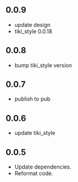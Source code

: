 ## 0.0.9

* update design
* tiki_style 0.0.18

## 0.0.8

* bump tiki_style version

## 0.0.7

* publish to pub

## 0.0.6

* update tiki_style

## 0.0.5

* Update dependencies.
* Reformat code.
